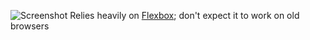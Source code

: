 ![Screenshot](https://u.teknik.io/1ZwFpQ.png)
Relies heavily on [Flexbox](http://caniuse.com/#feat=flexbox); don't expect it to work on old browsers
